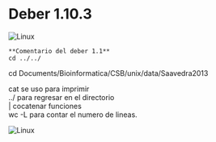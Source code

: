   
# Deber 1.10.3


![Linux](https://www.agua.imdea.org/sites/default/files/images/news/2016-11/logo_ikiam.png)
    
    **Comentario del deber 1.1**  
    cd ../../ 
cd Documents/Bioinformatica/CSB/unix/data/Saavedra2013

cat se uso para imprimir  
../ para regresar en el directorio  
| cocatenar funciones  
wc -L para contar el numero de lineas.  

![Linux](https://fbc232d7-a-62cb3a1a-s-sites.googlegroups.com/site/sistemasoperativoshn/familia-unix/descarga%20%282%29.jpg?attachauth=ANoY7co2VSYSuMmeFswBRkyXc_oNDDCe_SMYR7PyGwzXFNjXv3UKs0dr_nHuCrU6jCakAkBOCQriaCLvqVMfg6lFCHR6xYxnW3D1RE4a1NzTOggekOxdNamIzj87cZCJEhaJGxrwPHBYG4hR__6xC-f3ndaHS1UQcnM7GHNacUdLUhp-rIUYJlbzJX_es31F2DBzIleus8PCqdJUUMwG03sIfzWOl88NfRdjgnbpOXTLsFqxXj-s3fGcx9PSYpVe9t1wyMF6f4UT&attredirects=0)
